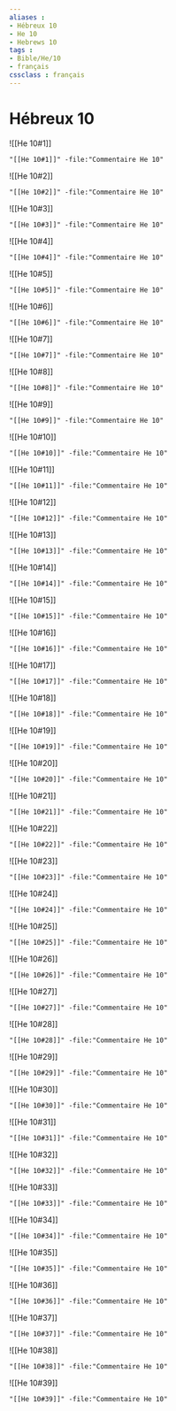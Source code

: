 ```yaml
---
aliases : 
- Hébreux 10
- He 10
- Hebrews 10
tags : 
- Bible/He/10
- français
cssclass : français
---
```


# Hébreux 10

![[He 10#1]]

```query
"[[He 10#1]]" -file:"Commentaire He 10"
```

![[He 10#2]]

```query
"[[He 10#2]]" -file:"Commentaire He 10"
```

![[He 10#3]]

```query
"[[He 10#3]]" -file:"Commentaire He 10"
```

![[He 10#4]]

```query
"[[He 10#4]]" -file:"Commentaire He 10"
```

![[He 10#5]]

```query
"[[He 10#5]]" -file:"Commentaire He 10"
```

![[He 10#6]]

```query
"[[He 10#6]]" -file:"Commentaire He 10"
```

![[He 10#7]]

```query
"[[He 10#7]]" -file:"Commentaire He 10"
```

![[He 10#8]]

```query
"[[He 10#8]]" -file:"Commentaire He 10"
```

![[He 10#9]]

```query
"[[He 10#9]]" -file:"Commentaire He 10"
```

![[He 10#10]]

```query
"[[He 10#10]]" -file:"Commentaire He 10"
```

![[He 10#11]]

```query
"[[He 10#11]]" -file:"Commentaire He 10"
```

![[He 10#12]]

```query
"[[He 10#12]]" -file:"Commentaire He 10"
```

![[He 10#13]]

```query
"[[He 10#13]]" -file:"Commentaire He 10"
```

![[He 10#14]]

```query
"[[He 10#14]]" -file:"Commentaire He 10"
```

![[He 10#15]]

```query
"[[He 10#15]]" -file:"Commentaire He 10"
```

![[He 10#16]]

```query
"[[He 10#16]]" -file:"Commentaire He 10"
```

![[He 10#17]]

```query
"[[He 10#17]]" -file:"Commentaire He 10"
```

![[He 10#18]]

```query
"[[He 10#18]]" -file:"Commentaire He 10"
```

![[He 10#19]]

```query
"[[He 10#19]]" -file:"Commentaire He 10"
```

![[He 10#20]]

```query
"[[He 10#20]]" -file:"Commentaire He 10"
```

![[He 10#21]]

```query
"[[He 10#21]]" -file:"Commentaire He 10"
```

![[He 10#22]]

```query
"[[He 10#22]]" -file:"Commentaire He 10"
```

![[He 10#23]]

```query
"[[He 10#23]]" -file:"Commentaire He 10"
```

![[He 10#24]]

```query
"[[He 10#24]]" -file:"Commentaire He 10"
```

![[He 10#25]]

```query
"[[He 10#25]]" -file:"Commentaire He 10"
```

![[He 10#26]]

```query
"[[He 10#26]]" -file:"Commentaire He 10"
```

![[He 10#27]]

```query
"[[He 10#27]]" -file:"Commentaire He 10"
```

![[He 10#28]]

```query
"[[He 10#28]]" -file:"Commentaire He 10"
```

![[He 10#29]]

```query
"[[He 10#29]]" -file:"Commentaire He 10"
```

![[He 10#30]]

```query
"[[He 10#30]]" -file:"Commentaire He 10"
```

![[He 10#31]]

```query
"[[He 10#31]]" -file:"Commentaire He 10"
```

![[He 10#32]]

```query
"[[He 10#32]]" -file:"Commentaire He 10"
```

![[He 10#33]]

```query
"[[He 10#33]]" -file:"Commentaire He 10"
```

![[He 10#34]]

```query
"[[He 10#34]]" -file:"Commentaire He 10"
```

![[He 10#35]]

```query
"[[He 10#35]]" -file:"Commentaire He 10"
```

![[He 10#36]]

```query
"[[He 10#36]]" -file:"Commentaire He 10"
```

![[He 10#37]]

```query
"[[He 10#37]]" -file:"Commentaire He 10"
```

![[He 10#38]]

```query
"[[He 10#38]]" -file:"Commentaire He 10"
```

![[He 10#39]]

```query
"[[He 10#39]]" -file:"Commentaire He 10"
```

